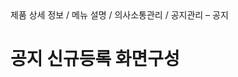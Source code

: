 <!--breadcrumb:제품 상세 정보 / 메뉴 설명 / 의사소통관리 / 공지관리 – 공지--><span class="md-breadcrumb">제품 상세 정보 / 메뉴 설명 / 의사소통관리 / 공지관리 – 공지</span>
# 공지 신규등록 화면구성
